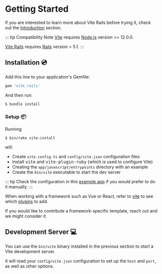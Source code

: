 [rails]: https://rubyonrails.org/
[vite rails]: https://github.com/ElMassimo/vite_rails
[vite]: https://vitejs.dev/
[vite-templates]: https://github.com/vitejs/vite/tree/main/packages/create-app
[plugins]: https://vitejs.dev/plugins/

# Getting Started

If you are interested to learn more about Vite Rails before trying it, check out the [Introduction](./introduction) section.

::: tip Compatibility Note
[Vite] requires [Node.js](https://nodejs.org/en/) version >= 12.0.0.

[Vite Rails] requires [Rails] version > 5.1.
:::

## Installation 💿

Add this line to your application's Gemfile:

```ruby
gem 'vite_rails'
```

And then run:

    $ bundle install

### Setup 📦

Running

    $ bin/rake vite:install

will:

- Create `vite.config.ts` and `config/vite.json` configuration files
- Install <kbd>vite</kbd> and <kbd>vite-plugin-ruby</kbd> (which is used to configure Vite)
- Creating the `app/javascript/entrypoints` directory with an example
- Create the `bin/vite` executable to start the dev server

::: tip
Check the configuration in this [example app](https://github.com/ElMassimo/vite_rails/tree/main/examples/blog) if you would prefer to do it manually.
:::

When working with a framework such as Vue or React, refer to [vite][plugins] to see which [plugins] to add.

If you would like to contribute a framework-specific template, reach out and we might consider it.

## Development Server 💻

You can use the `bin/vite` binary installed in the previous section to start a Vite development server.

It will read your `config/vite.json` configuration to set up the `host` and `port`, as well as other options.
